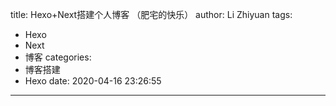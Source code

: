 title: Hexo+Next搭建个人博客 （肥宅的快乐）
author: Li Zhiyuan
tags:
  - Hexo
  - Next
  - 博客
categories:
  - 博客搭建
  - Hexo
date: 2020-04-16 23:26:55
---
